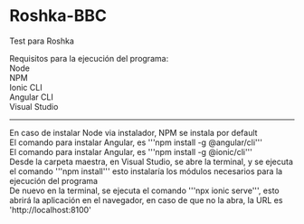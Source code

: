 # Roshka-BBC
Test para Roshka

Requisitos para la ejecución del programa:  
Node  
NPM  
Ionic CLI  
Angular CLI  
Visual Studio  

----------

En caso de instalar Node via instalador, NPM se instala por default  
El comando para instalar Angular, es '''npm install -g @angular/cli'''  
El comando para instalar Angular, es '''npm install -g @ionic/cli'''  
Desde la carpeta maestra, en Visual Studio, se abre la terminal, y se ejecuta el comando '''npm install''' esto instalaría los módulos necesarios para la ejecución del programa  
De nuevo en la terminal, se ejecuta el comando '''npx ionic serve''', esto abrirá la aplicación en el navegador, en caso de que no la abra, la URL es 'http://localhost:8100'  
